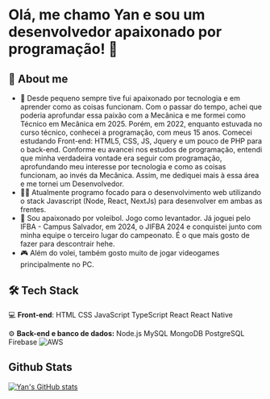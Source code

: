 # Olá, me chamo Yan e sou um desenvolvedor apaixonado por programação! 👋

## 👑 **About me**

- 📜 Desde pequeno sempre tive fui apaixonado por tecnologia e em aprender como as coisas funcionam. Com o passar do tempo, achei que poderia aprofundar essa paixão com a Mecânica e me formei como Técnico em Mecânica em 2025. Porém, em 2022, enquanto estuvada no curso técnico, conhecei a programação, com meus 15 anos. Comecei estudando Front-end: HTML5, CSS, JS, Jquery e um pouco de PHP para o back-end. Conforme eu avancei nos estudos de programação, entendi que minha verdadeira vontade era seguir com programação, aprofundando meu interesse por tecnologia e como as coisas funcionam, ao invés da Mecânica. Assim, me dediquei mais à essa área e me tornei um Desenvolvedor.
- 🧑‍💻 Atualmente programo focado para o desenvolvimento web utilizando o stack Javascript (Node, React, NextJs) para desenvolver em ambas as frentes.
- 🏐 Sou apaixonado por voleibol. Jogo como levantador. Já joguei pelo IFBA - Campus Salvador, em 2024, o JIFBA 2024 e conquistei junto com minha equipe o terceiro lugar do campeonato. É o que mais gosto de fazer para descontrair hehe.
- 🎮 Além do volei, também gosto muito de jogar videogames principalmente no PC.

## 🛠  **Tech Stack**

💻  **Front-end**:
HTML CSS JavaScript TypeScript React React Native

⚙️  **Back-end e banco de dados:**
Node.js MySQL MongoDB PostgreSQL Firebase ![AWS](https://img.shields.io/badge/AWS-gray?style=for-the-badge&logo=amazon-aws)

## **Github Stats**
[![Yan's GitHub stats](https://github-readme-stats.vercel.app/api?username=YFD3v)](https://github.com/YFD3v/github-readme-stats&show_icons=true&theme=cobalt)
<!--
**YFD3v/YFD3v** is a ✨ _special_ ✨ repository because its `README.md` (this file) appears on your GitHub profile.

Here are some ideas to get you started:

- 🔭 I’m currently working on ...
- 🌱 I’m currently learning ...
- 👯 I’m looking to collaborate on ...
- 🤔 I’m looking for help with ...
- 💬 Ask me about ...
- 📫 How to reach me: ...
- 😄 Pronouns: ...
- ⚡ Fun fact: ...
-->
